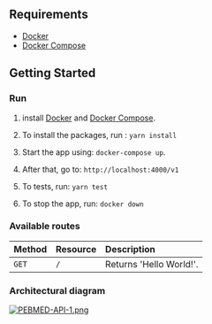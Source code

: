 ## Requirements
- [Docker](https://docs.docker.com/engine/install/ubuntu/)
- [Docker Compose](https://docs.docker.com/compose/install/)

## Getting Started
### Run

1. install [Docker](https://docs.docker.com/engine/install/ubuntu/) and [Docker Compose](https://docs.docker.com/compose/install/).

2. To install the packages, run : `yarn install`

3. Start the app using: `docker-compose up`.

4. After that, go to: `http://localhost:4000/v1`

5. To tests, run: `yarn test`

6. To stop the app, run: `docker down`


### Available routes

| Method   | Resource        | Description                                                                                                                                 |
| :------- | :-------------- | :------------------------------------------------------------------------------------------------------------------------------------------ |
| `GET`   | `/`     | Returns 'Hello World!'.



### Architectural diagram

[![PEBMED-API-1.png](https://i.postimg.cc/QN4zmMLk/PEBMED-API-1.png)](https://postimg.cc/MXBtKqpv)